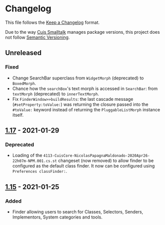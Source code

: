 # Changelog
This file follows the [Keep a Changelog](https://keepachangelog.com/en/1.0.0/) format.

Due to the way [Cuis Smalltalk](https://github.com/Cuis-Smalltalk/Cuis-Smalltalk-Dev) manages package versions, this project does not follow [Semantic Versioning](https://semver.org/spec/v2.0.0.html).

## Unreleased

### Fixed

* Change SearchBar superclass from `WidgetMorph` (deprecated) to `BoxedMorph`.
* Chance how the `searchBox`'s text morph is accessed in `SearchBar`: from `textMorph` (deprecated) to `innerTextMorph`.
* Fix `FinderWindow>>buildResults`: the last cascade message (`#setProperty:toValue:`) was returning the closure passed
   into the `#toValue:` keyword instead of returning the `PluggableListMorph` instance itself.

## [1.17](https://github.com/npapagna/cuis-finder/releases/tag/v1.17) - 2021-01-29

### Deprecated

* Loading of the `4113-CuisCore-NicolasPapagnaMaldonado-2020Apr26-22h07m-NPM.001.cs.st` changeset (now removed) to allow
finder to be configured as the default class finder. It now can be configured using `Preferences classFinder:`. 

## [1.15](https://github.com/npapagna/cuis-finder/releases/tag/v1.15) - 2021-01-25

### Added

* Finder allowing users to search for Classes, Selectors, Senders, Implementors, System categories and tools.
